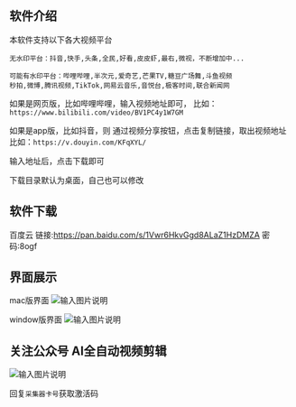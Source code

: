 ## 软件介绍
本软件支持以下各大视频平台

```
无水印平台：抖音,快手,头条,全民,好看,皮皮虾,最右,微视，不断增加中...

可能有水印平台：哔哩哔哩,半次元,爱奇艺,芒果TV,糖豆广场舞,斗鱼视频
秒拍,微博,腾讯视频,TikTok,网易云音乐,音悦台,极客时间,联合新闻网
```
如果是网页版，比如哔哩哔哩，输入视频地址即可，
比如：`https://www.bilibili.com/video/BV1PC4y1W7GM`

如果是app版，比如抖音，则 通过视频分享按钮，点击复制链接，取出视频地址
比如：`https://v.douyin.com/KFqXYL/`

输入地址后，点击下载即可

下载目录默认为桌面，自己也可以修改


## 软件下载

百度云
链接:https://pan.baidu.com/s/1Vwr6HkvGgd8ALaZ1HzDMZA 密码:8ogf



## 界面展示
mac版界面
![输入图片说明](https://images.gitee.com/uploads/images/2020/1113/183501_ef5f0c1d_1093073.png "屏幕截图.png")

window版界面
![输入图片说明](https://images.gitee.com/uploads/images/2020/1114/212057_89093af0_1093073.png "屏幕截图.png")


## 关注公众号 AI全自动视频剪辑

![输入图片说明](https://images.gitee.com/uploads/images/2020/1114/212240_3171f5ce_1093073.png "屏幕截图.png")

回复`采集器卡号`获取激活码


